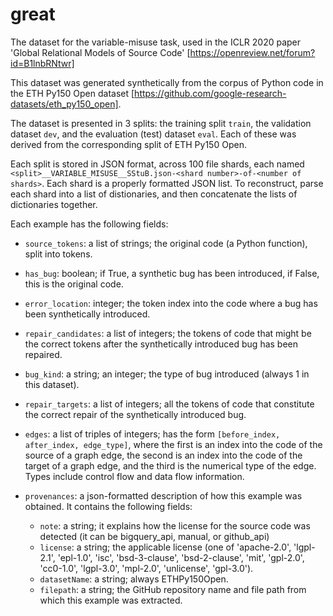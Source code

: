 # great
The dataset for the variable-misuse task, used in the ICLR 2020 paper 'Global Relational Models of Source Code' [https://openreview.net/forum?id=B1lnbRNtwr]

This dataset was generated synthetically from the corpus of Python code in the
ETH Py150 Open dataset
[https://github.com/google-research-datasets/eth_py150_open].

The dataset is presented in 3 splits: the training split `train`, the validation
dataset `dev`, and the evaluation (test) dataset `eval`. Each of these was
derived from the corresponding split of ETH Py150 Open.

Each split is stored in JSON format, across 100 file shards, each named `<split>__VARIABLE_MISUSE__SStuB.json-<shard number>-of-<number of shards>`.
Each shard is a properly formatted JSON list. To reconstruct, parse each shard
into a list of distionaries, and then concatenate the lists of dictionaries
together.

Each example has the following fields:

* `source_tokens`: a list of strings; the original code (a Python function), split into tokens.

* `has_bug`: boolean; if True, a synthetic bug has been introduced, if False, this is the original code.

* `error_location`: integer; the token index into the code where a bug has been synthetically introduced.

* `repair_candidates`: a list of integers; the tokens of code that might be the correct tokens after the synthetically introduced bug has been repaired.

* `bug_kind`: a string; an integer; the type of bug introduced (always 1 in this dataset).

* `repair_targets`: a list of integers; all the tokens of code that constitute the correct repair of the synthetically introduced bug.

* `edges`: a list of triples of integers; has the form `[before_index, after_index, edge_type]`, where the first is an index into the code of the source of a graph edge, the second is an index into the code of the target of a graph edge, and the third is the numerical type of the edge. Types include control flow and data flow information.

* `provenances`: a json-formatted description of how this example was obtained. It contains the following fields:
  * `note`: a string; it explains how the license for the source code was detected (it can be bigquery_api, manual, or github_api)
  * `license`: a string; the applicable license (one of 'apache-2.0', 'lgpl-2.1', 'epl-1.0', 'isc', 'bsd-3-clause', 'bsd-2-clause', 'mit', 'gpl-2.0', 'cc0-1.0', 'lgpl-3.0', 'mpl-2.0', 'unlicense', 'gpl-3.0').
  * `datasetName`: a string; always ETHPy150Open.
  * `filepath`: a string; the GitHub repository name and file path from which this example was extracted.

